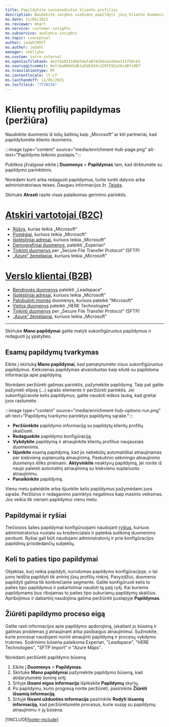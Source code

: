 ```yaml
---
title: Papildykite suvienodintus kliento profilius
description: Naudokite savybes siekiant papildyti jūsų kliento duomenis.
ms.date: 11/05/2021
ms.reviewer: mhart
ms.service: customer-insights
ms.subservice: audience-insights
ms.topic: conceptual
author: jodahlMSFT
ms.author: jodahl
manager: shellyha
ms.custom: intro-internal
ms.openlocfilehash: de27da92118b83dafa0742b6a1e10ee315750c61
ms.sourcegitcommit: 6efcba688d1db1a5d6343c229f292a26c48fc007
ms.translationtype: MT
ms.contentlocale: lt-LT
ms.lasthandoff: 11/05/2021
ms.locfileid: "7770134"
---
```

# <a name="enrichment-for-customer-profiles-preview"></a>Klientų profilių papildymas (peržiūra)

Naudokite duomenis iš tolių šaltinių kaip „Microsoft“ ar kiti partneriai, kad papildytumėte kliento duomenis.

:::image type="content" source="media/enrichment-hub-page.png" alt-text="Papildymo telkinio puslapis.":::

Publikos įžvalgose eikite į **Duomenys** > **Papildymas** tam, kad dirbtumėte su papildymo parinktimis.  

Norėdami kurti arba redaguoti papildymus, turite turėti dalyvio arba administratoriaus teises. Daugiau informacijos žr. [Teisės](permissions.md).

Skirtuke **Atrasti** rasite visas palaikomas gerinimo parinktis.

# <a name="individual-consumers-b-to-c"></a>[Atskiri vartotojai (B2C)](#tab/b2c)

- [Rūšys](enrichment-microsoft.md), kurias teikia „Microsoft“
- [Pomėgiai](enrichment-microsoft.md), kuriuos teikia „Microsoft“
- [Išplėstiniai adresai](enrichment-enhanced-addresses.md), kuriuos teikia „Microsoft” 
- [Demografiniai duomenys](enrichment-experian.md), pateikti „Experian“
- [Tinkinti duomenys](enrichment-SFTP-custom-import.md) per „Secure File Transfer Protocol“ (SFTP) 
- [„Azure” žemėlapiai](enrichment-azure-maps.md), kuriuos teikia „Microsoft”

# <a name="business-accounts-b-to-b"></a>[Verslo klientai (B2B)](#tab/b2b)

- [Bendrovės duomenys](enrichment-leadspace.md) pateikti „Leadspace“
- [Išplėstiniai adresai](enrichment-enhanced-addresses.md), kuriuos teikia „Microsoft” 
- [Patobulinti įmonės](enrichment-enhanced-company-data.md) duomenys, kuriuos pateikė "Microsoft"
- [Vietos duomenys](enrichment-here.md) pateikti „HERE Technologies“ 
- [Tinkinti duomenys](enrichment-SFTP-custom-import.md) per „Secure File Transfer Protocol“ (SFTP) 
- [„Azure” žemėlapiai](enrichment-azure-maps.md), kuriuos teikia „Microsoft”

---

Skirtuke **Mano papildymai** galite matyti sukonfigūruotus papildymus ir redaguoti jų ypatybes.

## <a name="manage-existing-enrichments"></a>Esamų papildymų tvarkymas

Eikite į skirtuką **Mano papildymai**, kad pamatytumėte visus sukonfigūruotus papildymus. Kiekvienas papildymas atvaizduotas kaip eilutė su papildoma informacija apie papildymą.

Norėdami peržiūrėti galimas parinktis, pažymėkite papildymą. Taip pat galite pažymėti elipsę (...) sąrašo elemente ir peržiūrėti parinktis. Jei sukonfigūravote kelis papildymus, galite naudoti ieškos lauką, kad greitai juos rastumėte.

:::image type="content" source="media/enrichment-hub-options-run.png" alt-text="Papildymų tvarkymo parinktys papildymų sąraše.":::

- **Peržiūrėkite** papildymo informaciją su papildytų klientų profilių skaičiumi.
- **Redaguokite** papildymo konfigūraciją.
- **Vykdykite** papildymą ir atnaujinkite klientų profilius naujausiais duomenimis.
- **Išjunkite** esamą papildymą, kad jis nebebūtų automatiškai atnaujinamas per kiekvieną suplanuotą atnaujinimą. Paskutinio sėkmingo atnaujinimo duomenys išliks prieinami. **Aktyvinkite** neaktyvų papildymą, jei norite iš naujo paleisti automatinį atnaujinimą su kiekvienu suplanuotu atnaujinimu.
- **Panaikinkite** papildymą.

Vienu metu paleiskite arba išjunkite kelis papildymus pažymėdami juos sąraše. Peržiūros ir redagavimo parinktys negalimos kaip masinis veiksmas. Jos veikia tik vienam papildymui vienu metu.

## <a name="enrichments-and-connections"></a>Papildymai ir ryšiai

Trečiosios šalies papildymai konfigūruojami naudojant [ryšius](connections.md), kuriuos administratorius nustato su kredencialais ir pateikia sutikimą duomenims perduoti. Ryšiai gali būti naudojami administratorių ir prie konfigūracijos papildinių prisidedančių subjektų.  

## <a name="multiple-enrichments-of-the-same-type"></a>Keli to paties tipo papildymai

Objektas, kurį reikia papildyti, nurodomas papildymo konfigūracijoje, o tai jums leidžia papildyti tik antrinį jūsų profilių rinkinį. Pavyzdžiui, duomenis papildyti galima tik konkrečiame segmente. Galite konfigūruoti kelis to paties tipo papildymus ir pakartotinai naudoti tą patį ryšį. Kai kuriems papildymams bus ribojamas to paties tipo sukuriamų papildymų skaičius. Apribojimus ir dabartinį naudojima galima peržiūrėti puslapyje **Papildymas**.

## <a name="see-the-progress-of-the-enrichment-process"></a>Žiūrėti papildymo proceso eigą

Galite rasti informacijos apie papildymo apdorojimą, įskaitant jo būseną ir galimas problemas jį atnaujinant arba pasibaigus atnaujinimui. Sužinokite, kurie procesai naudojami norint atnaujinti papildymą ir procesų vykdymo trukmes. Sodrinimo būsena palaikoma Experian, "Leadspace", "HERE Technologies", "SFTP Import" ir "Azure Maps".

Norėdami peržiūrėti papildymo būseną

1. Eikite į **Duomenys** > **Papildymas**. 
1. Skirtuke **Mano papildymai** pažymėkite papildymo būseną, kad atidarytumėte šoninę sritį. 
1. Srityje **Išsami eigos informacija** išplėskite **Papildymų** skyrių. 
1. Po papildymu, kurio progresą norite peržiūrėti, pasirinkite **Žiūrėti išsamią informaciją**. 
1. Srityje **Išsami užduoties informacija** pasirinkite **Rodyti išsamią informaciją**, kad peržiūrėtumėte procesus, kurie susiję su papildymų atnaujinimu ir jų būsena. 

[!INCLUDE[footer-include](../includes/footer-banner.md)]
